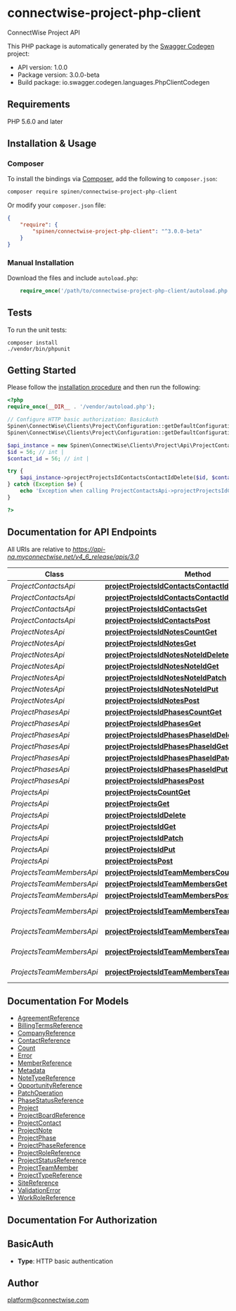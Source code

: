 # connectwise-project-php-client
ConnectWise Project API

This PHP package is automatically generated by the [Swagger Codegen](https://github.com/swagger-api/swagger-codegen) project:

- API version: 1.0.0
- Package version: 3.0.0-beta
- Build package: io.swagger.codegen.languages.PhpClientCodegen

## Requirements

PHP 5.6.0 and later

## Installation & Usage
### Composer

To install the bindings via [Composer](http://getcomposer.org/), add the following to `composer.json`:

```bash
composer require spinen/connectwise-project-php-client
```

Or modify your `composer.json` file:

```json
{
    "require": {
        "spinen/connectwise-project-php-client": "^3.0.0-beta"
    }
}
```

### Manual Installation

Download the files and include `autoload.php`:

```php
    require_once('/path/to/connectwise-project-php-client/autoload.php');
```

## Tests

To run the unit tests:

```
composer install
./vendor/bin/phpunit
```

## Getting Started

Please follow the [installation procedure](#installation--usage) and then run the following:

```php
<?php
require_once(__DIR__ . '/vendor/autoload.php');

// Configure HTTP basic authorization: BasicAuth
Spinen\ConnectWise\Clients\Project\Configuration::getDefaultConfiguration()->setUsername('YOUR_USERNAME');
Spinen\ConnectWise\Clients\Project\Configuration::getDefaultConfiguration()->setPassword('YOUR_PASSWORD');

$api_instance = new Spinen\ConnectWise\Clients\Project\Api\ProjectContactsApi();
$id = 56; // int | 
$contact_id = 56; // int | 

try {
    $api_instance->projectProjectsIdContactsContactIdDelete($id, $contact_id);
} catch (Exception $e) {
    echo 'Exception when calling ProjectContactsApi->projectProjectsIdContactsContactIdDelete: ', $e->getMessage(), PHP_EOL;
}

?>
```

## Documentation for API Endpoints

All URIs are relative to *https://api-na.myconnectwise.net/v4_6_release/apis/3.0*

Class | Method | HTTP request | Description
------------ | ------------- | ------------- | -------------
*ProjectContactsApi* | [**projectProjectsIdContactsContactIdDelete**](docs/Api/ProjectContactsApi.md#projectprojectsidcontactscontactiddelete) | **DELETE** /project/projects/{id}/contacts/{contactId} | 
*ProjectContactsApi* | [**projectProjectsIdContactsContactIdGet**](docs/Api/ProjectContactsApi.md#projectprojectsidcontactscontactidget) | **GET** /project/projects/{id}/contacts/{contactId} | 
*ProjectContactsApi* | [**projectProjectsIdContactsGet**](docs/Api/ProjectContactsApi.md#projectprojectsidcontactsget) | **GET** /project/projects/{id}/contacts | 
*ProjectContactsApi* | [**projectProjectsIdContactsPost**](docs/Api/ProjectContactsApi.md#projectprojectsidcontactspost) | **POST** /project/projects/{id}/contacts | 
*ProjectNotesApi* | [**projectProjectsIdNotesCountGet**](docs/Api/ProjectNotesApi.md#projectprojectsidnotescountget) | **GET** /project/projects/{id}/notes/count | 
*ProjectNotesApi* | [**projectProjectsIdNotesGet**](docs/Api/ProjectNotesApi.md#projectprojectsidnotesget) | **GET** /project/projects/{id}/notes | 
*ProjectNotesApi* | [**projectProjectsIdNotesNoteIdDelete**](docs/Api/ProjectNotesApi.md#projectprojectsidnotesnoteiddelete) | **DELETE** /project/projects/{id}/notes/{noteId} | 
*ProjectNotesApi* | [**projectProjectsIdNotesNoteIdGet**](docs/Api/ProjectNotesApi.md#projectprojectsidnotesnoteidget) | **GET** /project/projects/{id}/notes/{noteId} | 
*ProjectNotesApi* | [**projectProjectsIdNotesNoteIdPatch**](docs/Api/ProjectNotesApi.md#projectprojectsidnotesnoteidpatch) | **PATCH** /project/projects/{id}/notes/{noteId} | 
*ProjectNotesApi* | [**projectProjectsIdNotesNoteIdPut**](docs/Api/ProjectNotesApi.md#projectprojectsidnotesnoteidput) | **PUT** /project/projects/{id}/notes/{noteId} | 
*ProjectNotesApi* | [**projectProjectsIdNotesPost**](docs/Api/ProjectNotesApi.md#projectprojectsidnotespost) | **POST** /project/projects/{id}/notes | 
*ProjectPhasesApi* | [**projectProjectsIdPhasesCountGet**](docs/Api/ProjectPhasesApi.md#projectprojectsidphasescountget) | **GET** /project/projects/{id}/phases/count | 
*ProjectPhasesApi* | [**projectProjectsIdPhasesGet**](docs/Api/ProjectPhasesApi.md#projectprojectsidphasesget) | **GET** /project/projects/{id}/phases | 
*ProjectPhasesApi* | [**projectProjectsIdPhasesPhaseIdDelete**](docs/Api/ProjectPhasesApi.md#projectprojectsidphasesphaseiddelete) | **DELETE** /project/projects/{id}/phases/{phaseId} | 
*ProjectPhasesApi* | [**projectProjectsIdPhasesPhaseIdGet**](docs/Api/ProjectPhasesApi.md#projectprojectsidphasesphaseidget) | **GET** /project/projects/{id}/phases/{phaseId} | 
*ProjectPhasesApi* | [**projectProjectsIdPhasesPhaseIdPatch**](docs/Api/ProjectPhasesApi.md#projectprojectsidphasesphaseidpatch) | **PATCH** /project/projects/{id}/phases/{phaseId} | 
*ProjectPhasesApi* | [**projectProjectsIdPhasesPhaseIdPut**](docs/Api/ProjectPhasesApi.md#projectprojectsidphasesphaseidput) | **PUT** /project/projects/{id}/phases/{phaseId} | 
*ProjectPhasesApi* | [**projectProjectsIdPhasesPost**](docs/Api/ProjectPhasesApi.md#projectprojectsidphasespost) | **POST** /project/projects/{id}/phases | 
*ProjectsApi* | [**projectProjectsCountGet**](docs/Api/ProjectsApi.md#projectprojectscountget) | **GET** /project/projects/count | 
*ProjectsApi* | [**projectProjectsGet**](docs/Api/ProjectsApi.md#projectprojectsget) | **GET** /project/projects | 
*ProjectsApi* | [**projectProjectsIdDelete**](docs/Api/ProjectsApi.md#projectprojectsiddelete) | **DELETE** /project/projects/{id} | 
*ProjectsApi* | [**projectProjectsIdGet**](docs/Api/ProjectsApi.md#projectprojectsidget) | **GET** /project/projects/{id} | 
*ProjectsApi* | [**projectProjectsIdPatch**](docs/Api/ProjectsApi.md#projectprojectsidpatch) | **PATCH** /project/projects/{id} | 
*ProjectsApi* | [**projectProjectsIdPut**](docs/Api/ProjectsApi.md#projectprojectsidput) | **PUT** /project/projects/{id} | 
*ProjectsApi* | [**projectProjectsPost**](docs/Api/ProjectsApi.md#projectprojectspost) | **POST** /project/projects | 
*ProjectsTeamMembersApi* | [**projectProjectsIdTeamMembersCountGet**](docs/Api/ProjectsTeamMembersApi.md#projectprojectsidteammemberscountget) | **GET** /project/projects/{id}/teamMembers/count | 
*ProjectsTeamMembersApi* | [**projectProjectsIdTeamMembersGet**](docs/Api/ProjectsTeamMembersApi.md#projectprojectsidteammembersget) | **GET** /project/projects/{id}/teamMembers | 
*ProjectsTeamMembersApi* | [**projectProjectsIdTeamMembersPost**](docs/Api/ProjectsTeamMembersApi.md#projectprojectsidteammemberspost) | **POST** /project/projects/{id}/teamMembers | 
*ProjectsTeamMembersApi* | [**projectProjectsIdTeamMembersTeamMemberIdDelete**](docs/Api/ProjectsTeamMembersApi.md#projectprojectsidteammembersteammemberiddelete) | **DELETE** /project/projects/{id}/teamMembers/{teamMemberId} | 
*ProjectsTeamMembersApi* | [**projectProjectsIdTeamMembersTeamMemberIdGet**](docs/Api/ProjectsTeamMembersApi.md#projectprojectsidteammembersteammemberidget) | **GET** /project/projects/{id}/teamMembers/{teamMemberId} | 
*ProjectsTeamMembersApi* | [**projectProjectsIdTeamMembersTeamMemberIdPatch**](docs/Api/ProjectsTeamMembersApi.md#projectprojectsidteammembersteammemberidpatch) | **PATCH** /project/projects/{id}/teamMembers/{teamMemberId} | 
*ProjectsTeamMembersApi* | [**projectProjectsIdTeamMembersTeamMemberIdPut**](docs/Api/ProjectsTeamMembersApi.md#projectprojectsidteammembersteammemberidput) | **PUT** /project/projects/{id}/teamMembers/{teamMemberId} | 


## Documentation For Models

 - [AgreementReference](docs/Model/AgreementReference.md)
 - [BillingTermsReference](docs/Model/BillingTermsReference.md)
 - [CompanyReference](docs/Model/CompanyReference.md)
 - [ContactReference](docs/Model/ContactReference.md)
 - [Count](docs/Model/Count.md)
 - [Error](docs/Model/Error.md)
 - [MemberReference](docs/Model/MemberReference.md)
 - [Metadata](docs/Model/Metadata.md)
 - [NoteTypeReference](docs/Model/NoteTypeReference.md)
 - [OpportunityReference](docs/Model/OpportunityReference.md)
 - [PatchOperation](docs/Model/PatchOperation.md)
 - [PhaseStatusReference](docs/Model/PhaseStatusReference.md)
 - [Project](docs/Model/Project.md)
 - [ProjectBoardReference](docs/Model/ProjectBoardReference.md)
 - [ProjectContact](docs/Model/ProjectContact.md)
 - [ProjectNote](docs/Model/ProjectNote.md)
 - [ProjectPhase](docs/Model/ProjectPhase.md)
 - [ProjectPhaseReference](docs/Model/ProjectPhaseReference.md)
 - [ProjectRoleReference](docs/Model/ProjectRoleReference.md)
 - [ProjectStatusReference](docs/Model/ProjectStatusReference.md)
 - [ProjectTeamMember](docs/Model/ProjectTeamMember.md)
 - [ProjectTypeReference](docs/Model/ProjectTypeReference.md)
 - [SiteReference](docs/Model/SiteReference.md)
 - [ValidationError](docs/Model/ValidationError.md)
 - [WorkRoleReference](docs/Model/WorkRoleReference.md)


## Documentation For Authorization


## BasicAuth

- **Type**: HTTP basic authentication


## Author

platform@connectwise.com

